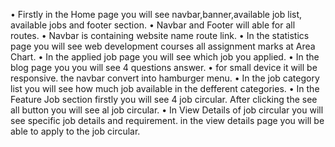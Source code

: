 • Firstly in the Home page you will see navbar,banner,available job list, available jobs and footer section.
• Navbar and Footer will able for all routes.
• Navbar is containing website name route link.
• In the statistics page you will see web development courses all assignment marks at Area Chart.
• In the applied job page you will see which job you applied.
• In the blog page you you will see 4 questions answer.
• for small device it will be responsive. the navbar convert into hamburger menu.
• In the job category list you will see how much job available in the defferent categories.
• In the Feature Job section firstly you will see 4 job circular. After clicking the see all button you will see al job circular.
• In View Details of job circular you will see specific job details and requirement. in the view details page you will be able to apply to the job circular. 

